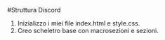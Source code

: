#Struttura Discord
1. Inizializzo i miei file index.html e style.css.
2. Creo scheletro base con macrosezioni e sezioni.